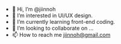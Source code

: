 - 👋 Hi, I’m @jiinnoh
- 👀 I’m interested in UI/UX design.
- 🌱 I’m currently learning front-end coding. 
- 💞️ I’m looking to collaborate on ...
- 📫 How to reach me jiinnoh@gmail.com

<!---
jiinnoh/jiinnoh is a ✨ special ✨ repository because its `README.md` (this file) appears on your GitHub profile.
You can click the Preview link to take a look at your changes.
--->
